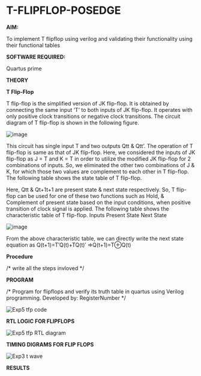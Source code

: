 # T-FLIPFLOP-POSEDGE

**AIM:**

To implement  T flipflop using verilog and validating their functionality using their functional tables

**SOFTWARE REQUIRED:**

Quartus prime

**THEORY**

**T Flip-Flop**

T flip-flop is the simplified version of JK flip-flop. It is obtained by connecting the same input ‘T’ to both inputs of JK flip-flop. It operates with only positive clock transitions or negative clock transitions. The circuit diagram of T flip-flop is shown in the following figure.

![image](https://github.com/naavaneetha/T-FLIPFLOP-POSEDGE/assets/154305477/458a68fe-2d08-4a9d-ac4f-7ae0480ce0bd)

 
This circuit has single input T and two outputs Qtt & Qtt’. The operation of T flip-flop is same as that of JK flip-flop. Here, we considered the inputs of JK flip-flop as J = T and K = T in order to utilize the modified JK flip-flop for 2 combinations of inputs. So, we eliminated the other two combinations of J & K, for which those two values are complement to each other in T flip-flop. The following table shows the state table of T flip-flop.

Here, Qtt & Qt+1t+1 are present state & next state respectively. So, T flip-flop can be used for one of these two functions such as Hold, & Complement of present state based on the input conditions, when positive transition of clock signal is applied. The following table shows the characteristic table of T flip-flop. Inputs Present State Next State

![image](https://github.com/naavaneetha/T-FLIPFLOP-POSEDGE/assets/154305477/cdd7fb32-539f-4b66-bb8d-f305a153c886)

 
From the above characteristic table, we can directly write the next state equation as Q(t+1)=T′Q(t)+TQ(t)′ ⇒Q(t+1)=T⊕Q(t)

**Procedure**

/* write all the steps invloved */

**PROGRAM**

/* Program for flipflops and verify its truth table in quartus using Verilog programming. Developed by: RegisterNumber
*/

![Exp5 tfp code](https://github.com/rakshithaprakashkumar11/Experiment--05-Implementation-of-flipflops-using-verilog/assets/150994181/f52aaff8-03bc-4cf7-bb46-ef4a47fe74bb)

**RTL LOGIC FOR FLIPFLOPS**

![Exp5 tfp RTL diagram](https://github.com/rakshithaprakashkumar11/Experiment--05-Implementation-of-flipflops-using-verilog/assets/150994181/54bc9fbe-75ff-446d-b723-e1cf75b9efde)

**TIMING DIGRAMS FOR FLIP FLOPS**


![Exp3 t wave](https://github.com/rakshithaprakashkumar11/Experiment--05-Implementation-of-flipflops-using-verilog/assets/150994181/17ff7051-6ef9-47a0-9072-747b972229ba)


**RESULTS**
